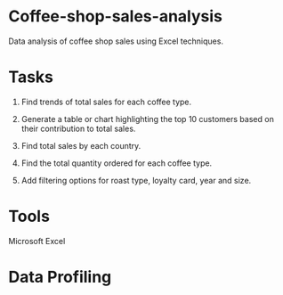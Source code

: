 # Coffee-shop-sales-analysis
Data analysis of coffee shop sales using Excel techniques.
# Tasks
1. Find trends of total sales for each coffee type.

2. Generate a table or chart highlighting the top 10 customers based on their contribution to total sales.

3. Find total sales by each country.
  
4. Find the total quantity ordered for each coffee type.

5. Add filtering options for roast type, loyalty card, year and size.
# Tools
Microsoft Excel
# Data Profiling

